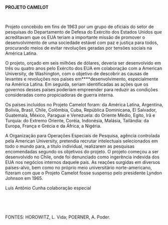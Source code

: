 **PROJETO CAMELOT**

 

Projeto concebido em fins de 1963 por um grupo de oficiais do setor de
pesquisas do Departamento de Defesa do Exército dos Estados Unidos que
acreditavam que os EUA teriam a importante missão de promover o
desenvolvimento de uma sociedade estável com paz e justiça para todos,
procurando meios de evitar revoluções geradas por tensões sociais na
América Latina.

O projeto, orçado em seis milhões de dólares, deveria ser desenvolvido
em três ou quatro anos pelo Exército dos EUA em colaboração com a
American University, de Washington, com o objetivo de descobrir as
causas de levantes e revoluções nos países em****desenvolvimento,
especialmente na América Latina. Em seguida, seriam identificadas as
ações que os governos desses países poderiam empreender para reduzir as
condições consideradas como propiciadoras de guerra interna.

Os países incluídos no Projeto Camelot foram: da América Latina,
Argentina, Bolívia, Brasil, Chile, Colômbia, Cuba, República Dominicana,
El Salvador, Guatemala, México, Paraguai e Venezuela: do Oriente Médio,
Egito, Irã e Turquia: do Extremo Oriente, Coréia, Indonésia, Malásia,
Tailândia: da Europa, França e Grécia e da África, a Nigéria.

A Organização para Operações Especiais de Pesquisa, agência controlada
pela American University, pretendia recrutar intelectuais selecionados
em todo o mundo para, a título individual, realizarem as pesquisas
encomendadas segundo os objetivos do projeto. O projeto começou a ser
desenvolvido no Chile, onde foi denunciado como ingerência indevida dos
EUA nos negócios internos daquele país. As reações surgidas em diversos
países-alvo, bem como no próprio meio universitário norte-americano,
fizeram com que o Projeto Camelot fosse suspenso pelo presidente Lyndon
Johnson em 1965.

Luís Antônio Cunha colaboração especial

 

 

FONTES: HOROWITZ, L. Vida; POERNER, A. Poder.

 
